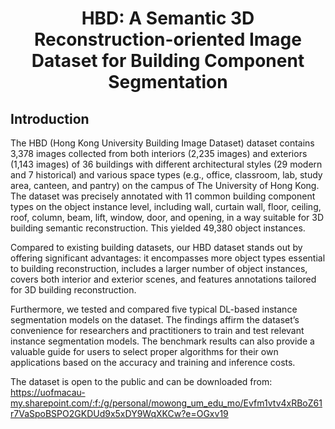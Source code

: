 <div align="center">

<h1> HBD: A Semantic 3D Reconstruction-oriented Image Dataset for Building Component Segmentation </h1>

</div>


## Introduction

<div align="center">
</div>

The HBD (Hong Kong University Building Image Dataset) dataset contains 3,378 images collected from both interiors 
(2,235 images) and exteriors (1,143 images) of 36 buildings with different architectural styles (29 modern and 7 historical) 
and various space types (e.g., office, classroom, lab, study area, canteen, and pantry) on the campus of The University of Hong Kong. 
The dataset was precisely annotated with 11 common building component types on the object instance level, including wall, 
curtain wall, floor, ceiling, roof, column, beam, lift, window, door, and opening, in a way suitable for 
3D building semantic reconstruction. This yielded 49,380 object instances. 

Compared to existing building datasets, our HBD dataset stands out by offering significant advantages: 
it encompasses more object types essential to building reconstruction, 
includes a larger number of object instances, 
covers both interior and exterior scenes, and features annotations tailored for 3D building reconstruction. 

Furthermore, we tested and compared five typical DL-based instance segmentation models on the dataset. 
The findings affirm the dataset’s convenience for researchers and practitioners to train and test relevant instance 
segmentation models. The benchmark results can also provide a valuable guide for users to select proper algorithms 
for their own applications based on the accuracy and training and inference costs.

The dataset is open to the public and can be downloaded from: https://uofmacau-my.sharepoint.com/:f:/g/personal/mowong_um_edu_mo/Evfm1vtv4xRBoZ61r7VaSpoBSPO2GKDUd9x5xDY9WqXKCw?e=OGxv19







